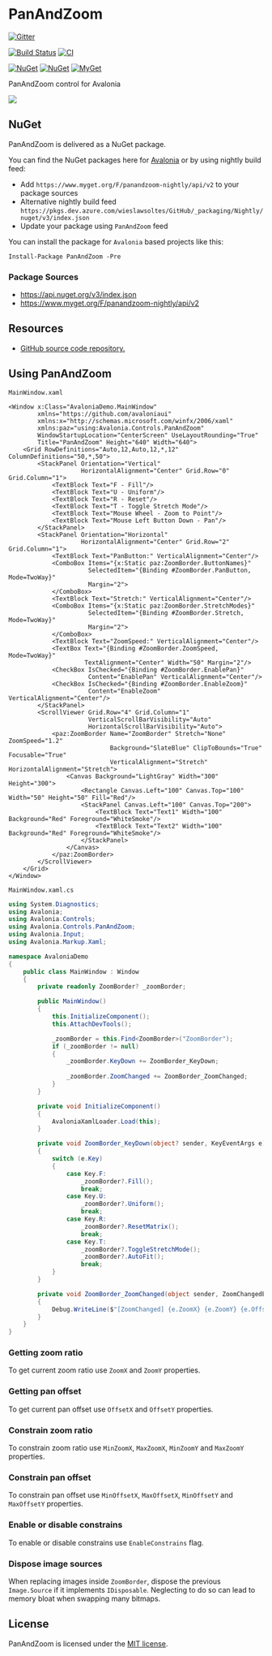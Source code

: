# PanAndZoom

[![Gitter](https://badges.gitter.im/wieslawsoltes/PanAndZoom.svg)](https://gitter.im/wieslawsoltes/PanAndZoom?utm_source=badge&utm_medium=badge&utm_campaign=pr-badge)

[![Build Status](https://dev.azure.com/wieslawsoltes/GitHub/_apis/build/status/wieslawsoltes.PanAndZoom?branchName=master)](https://dev.azure.com/wieslawsoltes/GitHub/_build/latest?definitionId=98&branchName=master)
[![CI](https://github.com/wieslawsoltes/PanAndZoom/actions/workflows/build.yml/badge.svg)](https://github.com/wieslawsoltes/PanAndZoom/actions/workflows/build.yml)

[![NuGet](https://img.shields.io/nuget/v/PanAndZoom.svg)](https://www.nuget.org/packages/PanAndZoom)
[![NuGet](https://img.shields.io/nuget/dt/PanAndZoom.svg)](https://www.nuget.org/packages/PanAndZoom)
[![MyGet](https://img.shields.io/myget/panandzoom-nightly/vpre/PanAndZoom.svg?label=myget)](https://www.myget.org/gallery/panandzoom-nightly) 

PanAndZoom control for Avalonia

<a href='https://youtu.be/BFLF1WPZWCQ' target='_blank'>![](images/PanAndZoom.png)<a/>

## NuGet

PanAndZoom is delivered as a NuGet package.

You can find the NuGet packages here for [Avalonia](https://www.nuget.org/packages/PanAndZoom/) or by using nightly build feed:
* Add `https://www.myget.org/F/panandzoom-nightly/api/v2` to your package sources
* Alternative nightly build feed `https://pkgs.dev.azure.com/wieslawsoltes/GitHub/_packaging/Nightly/nuget/v3/index.json`
* Update your package using `PanAndZoom` feed

You can install the package for `Avalonia` based projects like this:

`Install-Package PanAndZoom -Pre`

### Package Sources

* https://api.nuget.org/v3/index.json
* https://www.myget.org/F/panandzoom-nightly/api/v2

## Resources

* [GitHub source code repository.](https://github.com/wieslawsoltes/PanAndZoom)

## Using PanAndZoom

`MainWindow.xaml`
```XAML
<Window x:Class="AvaloniaDemo.MainWindow"
        xmlns="https://github.com/avaloniaui"
        xmlns:x="http://schemas.microsoft.com/winfx/2006/xaml"
        xmlns:paz="using:Avalonia.Controls.PanAndZoom"
        WindowStartupLocation="CenterScreen" UseLayoutRounding="True"
        Title="PanAndZoom" Height="640" Width="640">
    <Grid RowDefinitions="Auto,12,Auto,12,*,12" ColumnDefinitions="50,*,50">
        <StackPanel Orientation="Vertical"
                    HorizontalAlignment="Center" Grid.Row="0" Grid.Column="1">
            <TextBlock Text="F - Fill"/>
            <TextBlock Text="U - Uniform"/>
            <TextBlock Text="R - Reset"/>
            <TextBlock Text="T - Toggle Stretch Mode"/>
            <TextBlock Text="Mouse Wheel - Zoom to Point"/>
            <TextBlock Text="Mouse Left Button Down - Pan"/>
        </StackPanel>
        <StackPanel Orientation="Horizontal"
                    HorizontalAlignment="Center" Grid.Row="2" Grid.Column="1">
            <TextBlock Text="PanButton:" VerticalAlignment="Center"/>
            <ComboBox Items="{x:Static paz:ZoomBorder.ButtonNames}"
                      SelectedItem="{Binding #ZoomBorder.PanButton, Mode=TwoWay}"
                      Margin="2">
            </ComboBox>
            <TextBlock Text="Stretch:" VerticalAlignment="Center"/>
            <ComboBox Items="{x:Static paz:ZoomBorder.StretchModes}"
                      SelectedItem="{Binding #ZoomBorder.Stretch, Mode=TwoWay}"
                      Margin="2">
            </ComboBox>
            <TextBlock Text="ZoomSpeed:" VerticalAlignment="Center"/>
            <TextBox Text="{Binding #ZoomBorder.ZoomSpeed, Mode=TwoWay}"
                     TextAlignment="Center" Width="50" Margin="2"/>
            <CheckBox IsChecked="{Binding #ZoomBorder.EnablePan}"
                      Content="EnablePan" VerticalAlignment="Center"/>
            <CheckBox IsChecked="{Binding #ZoomBorder.EnableZoom}"
                      Content="EnableZoom" VerticalAlignment="Center"/>
        </StackPanel>
        <ScrollViewer Grid.Row="4" Grid.Column="1"
                      VerticalScrollBarVisibility="Auto"
                      HorizontalScrollBarVisibility="Auto">
            <paz:ZoomBorder Name="ZoomBorder" Stretch="None" ZoomSpeed="1.2"
                            Background="SlateBlue" ClipToBounds="True" Focusable="True"
                            VerticalAlignment="Stretch" HorizontalAlignment="Stretch">
                <Canvas Background="LightGray" Width="300" Height="300">
                    <Rectangle Canvas.Left="100" Canvas.Top="100" Width="50" Height="50" Fill="Red"/>
                    <StackPanel Canvas.Left="100" Canvas.Top="200">
                        <TextBlock Text="Text1" Width="100" Background="Red" Foreground="WhiteSmoke"/>
                        <TextBlock Text="Text2" Width="100" Background="Red" Foreground="WhiteSmoke"/>
                    </StackPanel>
                </Canvas>
            </paz:ZoomBorder>  
        </ScrollViewer>
    </Grid> 
</Window>
```

`MainWindow.xaml.cs`
```C#
using System.Diagnostics;
using Avalonia;
using Avalonia.Controls;
using Avalonia.Controls.PanAndZoom;
using Avalonia.Input;
using Avalonia.Markup.Xaml;

namespace AvaloniaDemo
{
    public class MainWindow : Window
    {
        private readonly ZoomBorder? _zoomBorder;

        public MainWindow()
        {
            this.InitializeComponent();
            this.AttachDevTools();

            _zoomBorder = this.Find<ZoomBorder>("ZoomBorder");
            if (_zoomBorder != null)
            {
                _zoomBorder.KeyDown += ZoomBorder_KeyDown;
                
                _zoomBorder.ZoomChanged += ZoomBorder_ZoomChanged;
            }
        }

        private void InitializeComponent()
        {
            AvaloniaXamlLoader.Load(this);
        }

        private void ZoomBorder_KeyDown(object? sender, KeyEventArgs e)
        {
            switch (e.Key)
            {
                case Key.F:
                    _zoomBorder?.Fill();
                    break;
                case Key.U:
                    _zoomBorder?.Uniform();
                    break;
                case Key.R:
                    _zoomBorder?.ResetMatrix();
                    break;
                case Key.T:
                    _zoomBorder?.ToggleStretchMode();
                    _zoomBorder?.AutoFit();
                    break;
            }
        }

        private void ZoomBorder_ZoomChanged(object sender, ZoomChangedEventArgs e)
        {
            Debug.WriteLine($"[ZoomChanged] {e.ZoomX} {e.ZoomY} {e.OffsetX} {e.OffsetY}");
        }
    }
}
```

### Getting zoom ratio

To get current zoom ratio use `ZoomX` and `ZoomY` properties. 

### Getting pan offset

To get current pan offset use `OffsetX` and `OffsetY` properties. 

### Constrain zoom ratio

To constrain zoom ratio use `MinZoomX`, `MaxZoomX`, `MinZoomY` and `MaxZoomY` properties. 

### Constrain pan offset

To constrain pan offset use `MinOffsetX`, `MaxOffsetX`, `MinOffsetY` and `MaxOffsetY` properties. 

### Enable or disable constrains

To enable or disable constrains use `EnableConstrains` flag.

### Dispose image sources

When replacing images inside `ZoomBorder`, dispose the previous `Image.Source`
if it implements `IDisposable`. Neglecting to do so can lead to memory bloat
when swapping many bitmaps.

## License

PanAndZoom is licensed under the [MIT license](LICENSE.TXT).
